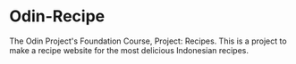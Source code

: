 # Odin-Recipe
The Odin Project's Foundation Course, Project: Recipes. This is a project to make a recipe website for the most delicious Indonesian recipes.
